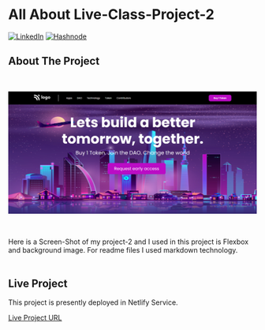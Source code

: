 <!-- Intro -->
# All About Live-Class-Project-2

<!-- Social Links -->
[![LinkedIn][linkedin-shield]][linkedin-url]
[![Hashnode][hashnode-shield]][hashnode-url]

<!-- PROJECT LOGO -->


<!-- ABOUT THE PROJECT -->

## About The Project
<br>

![Project 2](./ScreenShot/snap-project-02.png)

<br>

Here is a Screen-Shot of my project-2 and I used in this project is Flexbox and background image. For readme files I used markdown technology.
<br>
<br>

## Live Project

This project is presently deployed in Netlify Service.



[Live Project URL](https://uu02344-crypto-market.netlify.app/)
<br>


[linkedin-shield]: https://img.shields.io/badge/-LinkedIn-black.svg?style=for-the-badge&logo=linkedin&colorB=0B5FBB
[linkedin-url]: https://www.linkedin.com/in/usama-usman-7331a3248/

<!-- Hashnode -->

[hashnode-shield]: https://img.shields.io/badge/Hashnode-2962FF?style=for-the-badge&logo=hashnode&logoColor=white
[hashnode-url]: https://usama400.hashnode.dev/

